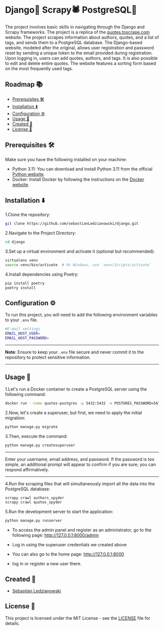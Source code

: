 # Django🐍 Scrapy🕷️ PostgreSQL🐘

The project involves basic skills in navigating through the Django and Scrapy frameworks. The project is a replica of the [quotes.toscrape.com](https://quotes.toscrape.com) website. The project scrapes information about authors, quotes, and a list of tags, and sends them to a PostgreSQL database. The Django-based website, modeled after the original, allows user registration and password reset by sending a unique token to the email provided during registration. Upon logging in, users can add quotes, authors, and tags. It is also possible to edit and delete entire quotes. The website features a sorting form based on the most frequently used tags.
## Roadmap 📚

- [Prerequisites 🛠️](#prerequisites)
- [Installation ⬇️](#installation)
- [Configuration ⚙️](#configuration)
- [Usage 🚀](#usage)
- [Created 👤](#created)
- [License 📄](#license)

## Prerequisites 🛠️

Make sure you have the following installed on your machine:

- Python 3.11: You can download and install Python 3.11 from the official [Python website](https://www.python.org/).
- Docker: Install Docker by following the instructions on the [Docker website](https://www.docker.com/get-started).

## Installation ⬇️

1.Clone the repository:

```bash
git clone https://github.com/sebastianLedzianowski/django.git  
```

2.Navigate to the Project Directory:

```bash
cd django
```

3.Set up a virtual environment and activate it (optional but recommended):

```bash
virtualenv venv
source venv/bin/activate  # On Windows, use `venv\Scripts\activate`
```

4.Install dependencies using Poetry:

```bash
pip install poetry
poetry install
```
## Configuration ⚙️

To run this project, you will need to add the following environment variables to your `.env` file.

```bash
#E-mail settings
EMAIL_HOST_USER=
EMAIL_HOST_PASSWORD=
```
---

**Note**: Ensure to keep your `.env` file secure and never commit it to the repository to protect sensitive information.

---
## Usage 🚀

1.Let's run a Docker container to create a PostgreSQL server using the following command:

```bash
docker run --name quotes-postgres -p 5432:5432 -e POSTGRES_PASSWORD=567234 -d postgres
```

2.Now, let's create a superuser, but first, we need to apply the initial migration:

```bash
python manage.py migrate

```

3.Then, execute the command:

```bash
python manage.py createsuperuser
```
---

Enter your username, email address, and password. If the password is too simple, an additional prompt will appear to confirm if you are sure; you can respond affirmatively.

---

4.Run the scraping files that will simultaneously import all the data into the PostgreSQL database:

```bash
scrapy crawl authors_spyder  
scrapy crawl quotes_spyder  
```

5.Run the development server to start the application:

```bash
python manage.py runserver
```

- To access the admin panel and register as an administrator, go to the following page: http://127.0.0.1:8000/admin

- Log in using the superuser credentials we created above

- You can also go to the home page: http://127.0.0.1:8000
 
- log in or register a new user there.
## Created 👤
- [Sebastian Ledzianowski](https://github.com/sebastianLedzianowski)


## License 📄

This project is licensed under the MIT License - see the [LICENSE](LICENSE) file for details.